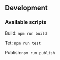 ## Development

### Available scripts

Build: `npm run build`

Tet: `npm run test`

Publish:`npm run publish`
